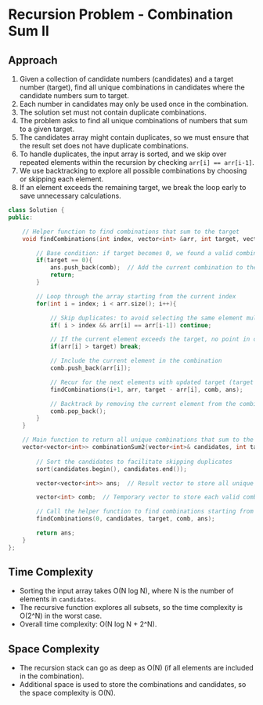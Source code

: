 # Recursion Problem - Combination Sum II

## Approach

1. Given a collection of candidate numbers (candidates) and a target number (target), find all unique combinations in candidates where the candidate numbers sum to target.
2. Each number in candidates may only be used once in the combination.
3. The solution set must not contain duplicate combinations.
4. The problem asks to find all unique combinations of numbers that sum to a given target.
5. The candidates array might contain duplicates, so we must ensure that the result set does not have duplicate combinations.
6. To handle duplicates, the input array is sorted, and we skip over repeated elements within the recursion by checking `arr[i] == arr[i-1]`.
7. We use backtracking to explore all possible combinations by choosing or skipping each element.
8. If an element exceeds the remaining target, we break the loop early to save unnecessary calculations.

```cpp
class Solution {
public:

    // Helper function to find combinations that sum to the target
    void findCombinations(int index, vector<int> &arr, int target, vector<int> &comb, vector<vector<int>> &ans){

        // Base condition: if target becomes 0, we found a valid combination
        if(target == 0){
            ans.push_back(comb);  // Add the current combination to the answer list
            return;
        }

        // Loop through the array starting from the current index
        for(int i = index; i < arr.size(); i++){

            // Skip duplicates: to avoid selecting the same element multiple times in different recursive calls
            if( i > index && arr[i] == arr[i-1]) continue;

            // If the current element exceeds the target, no point in continuing further
            if(arr[i] > target) break;

            // Include the current element in the combination
            comb.push_back(arr[i]);

            // Recur for the next elements with updated target (target - arr[i])
            findCombinations(i+1, arr, target - arr[i], comb, ans);

            // Backtrack by removing the current element from the combination
            comb.pop_back();
        }
    }

    // Main function to return all unique combinations that sum to the target
    vector<vector<int>> combinationSum2(vector<int>& candidates, int target) {
        
        // Sort the candidates to facilitate skipping duplicates
        sort(candidates.begin(), candidates.end());

        vector<vector<int>> ans;  // Result vector to store all unique combinations

        vector<int> comb;  // Temporary vector to store each valid combination

        // Call the helper function to find combinations starting from index 0
        findCombinations(0, candidates, target, comb, ans);

        return ans;
    }
};
```

## Time Complexity

- Sorting the input array takes O(N log N), where N is the number of elements in `candidates`.
- The recursive function explores all subsets, so the time complexity is O(2^N) in the worst case.
- Overall time complexity: O(N log N + 2^N).

## Space Complexity

- The recursion stack can go as deep as O(N) (if all elements are included in the combination).
- Additional space is used to store the combinations and candidates, so the space complexity is O(N).
